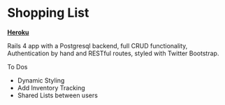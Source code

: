 # Shopping List

**[Heroku](https://shopping-list-app.herokuapp.com/)**

Rails 4 app with a Postgresql backend, full CRUD functionality, Authentication by hand and RESTful routes, styled with Twitter Bootstrap. 

To Dos 
* Dynamic Styling
* Add Inventory Tracking 
* Shared Lists between users
